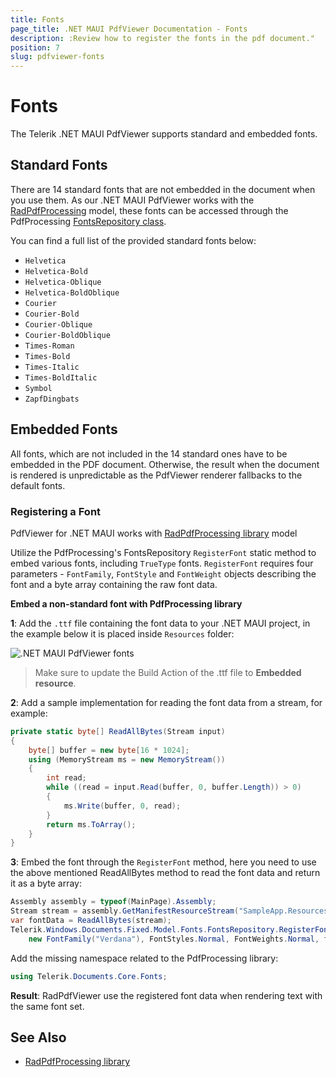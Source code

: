 ```yaml
---
title: Fonts
page_title: .NET MAUI PdfViewer Documentation - Fonts
description: :Review how to register the fonts in the pdf document."
position: 7
slug: pdfviewer-fonts
---
```


# Fonts

The Telerik .NET MAUI PdfViewer supports standard and embedded fonts. 

## Standard Fonts

There are 14 standard fonts that are not embedded in the document when you use them. As our .NET MAUI PdfViewer works with the [RadPdfProcessing](https://docs.telerik.com/devtools/document-processing/libraries/radpdfprocessing/overview) model, these fonts can be accessed through the PdfProcessing [FontsRepository class](https://docs.telerik.com/devtools/document-processing/api/telerik.windows.documents.fixed.model.fonts.fontsrepository). 

You can find a full list of the provided standard fonts below:

* `Helvetica`
* `Helvetica-Bold`
* `Helvetica-Oblique`
* `Helvetica-BoldOblique`
* `Courier`
* `Courier-Bold`
* `Courier-Oblique`
* `Courier-BoldOblique`
* `Times-Roman`
* `Times-Bold`
* `Times-Italic`
* `Times-BoldItalic`
* `Symbol`
* `ZapfDingbats`

## Embedded Fonts

All fonts, which are not included in the 14 standard ones have to be embedded in the PDF document. Otherwise, the result when the document is rendered is unpredictable as the PdfViewer renderer fallbacks to the default fonts.

### Registering a Font

PdfViewer for .NET MAUI works with [RadPdfProcessing library](https://docs.telerik.com/devtools/document-processing/libraries/radpdfprocessing/overview) model

Utilize the PdfProcessing's FontsRepository `RegisterFont` static method to embed various fonts, including `TrueType` fonts. `RegisterFont` requires four parameters - `FontFamily`, `FontStyle` and `FontWeight` objects describing the font and a byte array containing the raw font data.

**Embed a non-standard font with PdfProcessing library**

**1**: Add the `.ttf` file containing the font data to your .NET MAUI project, in the example below it is placed inside `Resources` folder:

![.NET MAUI PdfViewer fonts](images/pdfviewer-embed-font.png)

>Make sure to update the Build Action of the .ttf file to **Embedded resource**.

**2**: Add a sample implementation for reading the font data from a stream, for example:

```C#
private static byte[] ReadAllBytes(Stream input)
{
	byte[] buffer = new byte[16 * 1024];
	using (MemoryStream ms = new MemoryStream())
	{
		int read;
		while ((read = input.Read(buffer, 0, buffer.Length)) > 0)
		{
			ms.Write(buffer, 0, read);
		}
		return ms.ToArray();
	}
}
```

**3**: Embed the font through the `RegisterFont` method, here you need to use the above mentioned ReadAllBytes method to read the font data and return it as a byte array:

```C#
Assembly assembly = typeof(MainPage).Assembly;
Stream stream = assembly.GetManifestResourceStream("SampleApp.Resources.SampleFont.ttf");
var fontData = ReadAllBytes(stream);
Telerik.Windows.Documents.Fixed.Model.Fonts.FontsRepository.RegisterFont(
	new FontFamily("Verdana"), FontStyles.Normal, FontWeights.Normal, fontData);
```

Add the missing namespace related to the PdfProcessing library:

```C#
using Telerik.Documents.Core.Fonts;
```

**Result**: RadPdfViewer use the registered font data when rendering text with the same font set.

## See Also

- [RadPdfProcessing library](https://docs.telerik.com/devtools/document-processing/libraries/radpdfprocessing/overview)
